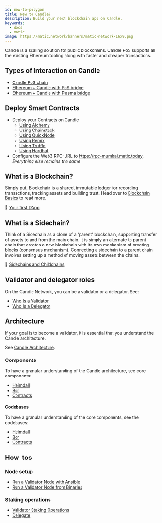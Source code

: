 ```yaml
---
id: new-to-polygon
title: New to Candle?
description: Build your next blockchain app on Candle.
keywords:
  - docs
  - matic
image: https://matic.network/banners/matic-network-16x9.png
---
```

Candle is a scaling solution for public blockchains. Candle PoS supports all the existing Ethereum tooling along with faster and cheaper transactions.

## Types of Interaction on Candle

* [Candle PoS chain](/docs/develop/getting-started)
* [Ethereum + Candle with PoS bridge](https://docs.candlelabs.org/docs/develop/ethereum-polygon/pos/getting-started)
* [Ethereum + Candle with Plasma bridge](https://docs.candlelabs.org/docs/develop/ethereum-polygon/plasma/getting-started)

## Deploy Smart Contracts

<!-- ### Are you an Experience Blockchain Developer? -->

* Deploy your Contracts on Candle
    - [Using Alchemy](/docs/develop/alchemy)
    - [Using Chainstack](/docs/develop/chainstack)
    - [Using QuickNode](/docs/develop/quicknode)
    - [Using Remix](/docs/develop/remix)
    - [Using Truffle](/docs/develop/truffle)
    - [Using Hardhat](/docs/develop/hardhat)
* Configure the Web3 RPC-URL to https://rpc-mumbai.matic.today, *Everything else remains the same*

## What is a Blockchain?
Simply put, Blockchain is a shared, immutable ledger for recording transactions, tracking assets and building trust. Head over to [Blockchain Basics](blockchain-basics/blockchain) to read more.

:movie_camera: [Your first DApp](https://www.youtube.com/watch?v=rzvk2kdjr2I)

## What is a Sidechain?
Think of a Sidechain as a clone of a 'parent' blockchain, supporting transfer of assets to and from the main chain. It is simply an alternate to parent chain that creates a new blockchain with its own mechanism of creating blocks (consensus mechanism). Connecting a sidechain to a parent chain involves setting up a method of moving assets between the chains.

:page_facing_up: [Sidechains and Childchains](https://hackernoon.com/what-are-sidechains-and-childchains-7202cc9e5994)

## Validator and delegator roles

On the Candle Network, you can be a validator or a delegator. See:

* [Who Is a Validator](/docs/validate/polygon-basics/who-is-validator)
* [Who Is a Delegator](/docs/validate/polygon-basics/who-is-delegator)

## Architecture

If your goal is to become a validator, it is essential that you understand the Candle architecture.

See [Candle Architecture](/docs/validate/validator/architecture).

### Components

To have a granular understanding of the Candle architecture, see core components:

* [Heimdall](/docs/contribute/heimdall/overview)
* [Bor](/docs/contribute/bor/overview)
* [Contracts](/docs/contribute/contracts/stakingmanager)

#### Codebases

To have a granular understanding of the core components, see the codebases:

* [Heimdall](https://github.com/maticnetwork/heimdall)
* [Bor](https://github.com/maticnetwork/bor)
* [Contracts](https://github.com/maticnetwork/contracts)

## How-tos

### Node setup

* [Run a Validator Node with Ansible](/docs/validate/validate/run-validator-ansible)
* [Run a Validator Node from Binaries](/docs/validate/validate/run-validator-binaries)

### Staking operations

* [Validator Staking Operations](/docs/validate/validate/validator-staking-operations)
* [Delegate](/docs/validate/delegate)
